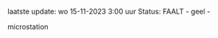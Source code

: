 laatste update: 
wo 15-11-2023  3:00   uur 
Status: FAALT - geel - 
<div class="service Y">microstation</div>